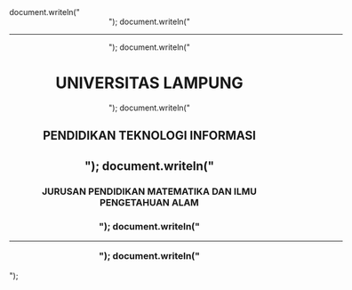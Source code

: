 <!DOCTYPE html>
<html lang="en"> 
  <head> 
    <title>muhammad daffa al faroz</title> 
  </head> 
  <body> 
    <script language="JavaScript">
      document.write("Belajar Pemrograman Javascript!");
    </script>
     <script language="JavaScript" src="isi.js"></script>  
  </body>
  <html>
  document.writeln("<center>");
  document.writeln("<hr width=600 color=Black>");
  document.writeln("<h1>UNIVERSITAS LAMPUNG</H1>");
  document.writeln("<h2>PENDIDIKAN TEKNOLOGI INFORMASI<H2>");
  document.writeln("<h3>JURUSAN PENDIDIKAN MATEMATIKA DAN ILMU PENGETAHUAN ALAM<H3>");
  document.writeln("<hr width=600 color=Black>"); 
  document.writeln("</center>");
